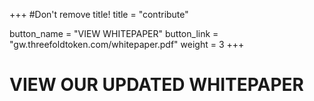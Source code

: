 +++
#Don't remove title!
title = "contribute"

button_name = "VIEW WHITEPAPER"
button_link = "gw.threefoldtoken.com/whitepaper.pdf"
weight = 3
+++
# VIEW OUR UPDATED WHITEPAPER
